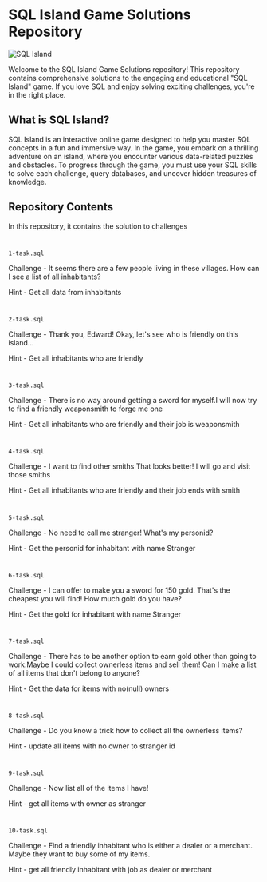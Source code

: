 
# SQL Island Game Solutions Repository

![SQL Island](https://example.com/sql_island_banner.jpg)

Welcome to the SQL Island Game Solutions repository! This repository contains comprehensive solutions to the engaging and educational "SQL Island" game. If you love SQL and enjoy solving exciting challenges, you're in the right place.

## What is SQL Island?

SQL Island is an interactive online game designed to help you master SQL concepts in a fun and immersive way. In the game, you embark on a thrilling adventure on an island, where you encounter various data-related puzzles and obstacles. To progress through the game, you must use your SQL skills to solve each challenge, query databases, and uncover hidden treasures of knowledge.

## Repository Contents

In this repository, it contains the solution to challenges

#
`1-task.sql`

Challenge - It seems there are a few people living in these villages. 
How can I see a list of all inhabitants?

Hint      - Get all data from inhabitants

#
`2-task.sql`

Challenge - Thank you, Edward! Okay, let's see who is friendly on this island...

Hint      - Get all inhabitants who are friendly

#
`3-task.sql`

Challenge - There is no way around getting a sword for myself.I will now try to find a friendly weaponsmith to forge me one

Hint      - Get all inhabitants who are friendly and their job is weaponsmith

#
`4-task.sql`

Challenge - I want to find other smiths That looks better! I will go and visit those smiths

Hint      - Get all inhabitants who are friendly and their job ends with smith

#
`5-task.sql`

Challenge - No need to call me stranger! What's my personid?

Hint      - Get the personid for inhabitant with name Stranger

#
`6-task.sql`

Challenge - I can offer to make you a sword for 150 gold. That's the cheapest you will find! How much gold do you have?

Hint      - Get the gold for inhabitant with name Stranger

#
`7-task.sql`

Challenge - There has to be another option to earn gold other than going to work.Maybe I could collect ownerless items and sell them! Can I make a list of all items that don't belong to anyone?

Hint      - Get the data for items with no(null) owners

#
`8-task.sql`

Challenge - Do you know a trick how to collect all the ownerless items?

Hint      - update all items with no owner to stranger id

#
`9-task.sql`

Challenge - Now list all of the items I have!

Hint      - get all items with owner as stranger

#
`10-task.sql`

Challenge - Find a friendly inhabitant who is either a dealer or a merchant. 
Maybe they want to buy some of my items.

Hint      - get all friendly inhabitant with job as dealer or merchant